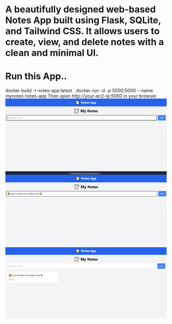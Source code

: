 # A beautifully designed web-based Notes App built using Flask, SQLite, and Tailwind CSS. It allows users to create, view, and delete notes with a clean and minimal UI.
# Run this App..
docker build -t notes-app:latest .
docker run -d -p 5000:5000 --name mynotes notes-app
Then open http://your-ec2-ip:5000 in your browser.
![image Alt](https://github.com/Harsha-1323/Notes-App/blob/c1460a6487a05b9e3440c8101bb15ca2fff1a999/combined_notes_app_preview.png)
